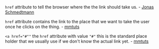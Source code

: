 `href` attribute to tell the browser where the the link should take us. - [Jonas Schmedtmann](https://www.udemy.com/design-and-develop-a-killer-website-with-html5-and-css3/learn/v4/t/lecture/2534576?start=24s)

`href` attribute contains the link to the place that we want to take the user once he clicks on the thing. - [mmtuts](https://www.youtube.com/watch?v=DiSvq5SgLMI&list=PL0eyrZgxdwhwNC5ppZo_dYGVjerQY3xYU&index=11)

`<a href="#""` the `href` attribute with value `"#"` this is the standard place holder that we usually use if we don't know the actual link yet.  - [mmtuts](https://www.youtube.com/watch?v=mFgltjfVV6A&list=PL0eyrZgxdwhwNC5ppZo_dYGVjerQY3xYU&index=12)
